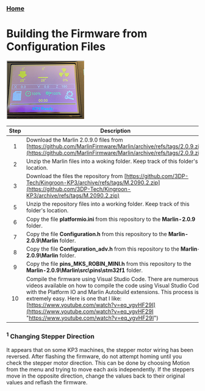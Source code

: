### [Home](https://3dp-tech.github.io/Kingroon-KP3/)

# Building the Firmware from Configuration Files
![](https://github.com/3DP-Tech/Kingroon-KP3/raw/main/Images/screen-205.png)

|Step|Description|
|:-:|-|
|1|Download the Marlin 2.0.9.0 files from [https://github.com/MarlinFirmware/Marlin/archive/refs/tags/2.0.9.zip](https://github.com/MarlinFirmware/Marlin/archive/refs/tags/2.0.9.zip)|
|2|Unzip the Marlin files into a woking folder. Keep track of this folder's location.|
|3|Download the files the repository from [https://github.com/3DP-Tech/Kingroon-KP3/archive/refs/tags/M.2090.2.zip](https://github.com/3DP-Tech/Kingroon-KP3/archive/refs/tags/M.2090.2.zip)|
|5|Unzip the repository files into a working folder. Keep track of this folder's location.|
|6|Copy the file **platformio.ini** from this repository to the **Marlin-2.0.9** folder.|
|7|Copy the file **Configuration.h** from this repository to the **Marlin-2.0.9\Marlin** folder.|
|8|Copy the file **Configuration_adv.h** from this repository to the **Marlin-2.0.9\Marlin** folder.|
|9|Copy the file **pins_MKS_ROBIN_MINI.h** from this repository to the **Marlin-2.0.9\Marlin\src\pins\stm32f1** folder.|
|10|Compile the firmware using Visual Studio Code. There are numerous videos available on how to compile the code using Visual Studio Code with the Platform IO and Marlin Autobuild extensions. This process is extremely easy. Here is one that I like: [https://www.youtube.com/watch?v=eq_ygvHF29I](https://www.youtube.com/watch?v=eq_ygvHF29I "https://www.youtube.com/watch?v=eq_ygvHF29I")|

### <sup>1</sup> Changing Stepper Direction
It appears that on some KP3 machines, the stepper motor wiring has been reversed. After flashing the firmware, do not attempt homing until you check the stepper motor direction. This can be done by choosing Motion from the menu and trying to move each axis independently. If the steppers move in the opposite direction, change the values back to their original values and reflash the firmware.

